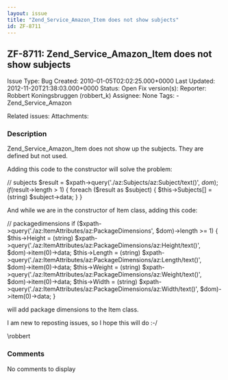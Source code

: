 ```yaml
---
layout: issue
title: "Zend_Service_Amazon_Item does not show subjects"
id: ZF-8711
---
```


ZF-8711: Zend\_Service\_Amazon\_Item does not show subjects
-----------------------------------------------------------

 Issue Type: Bug Created: 2010-01-05T02:02:25.000+0000 Last Updated: 2012-11-20T21:38:03.000+0000 Status: Open Fix version(s): 
 Reporter:  Robbert Koningsbruggen (robbert\_k)  Assignee:  None  Tags: - Zend\_Service\_Amazon
 
 Related issues: 
 Attachments: 
### Description

Zend\_Service\_Amazon\_Item does not show up the subjects. They are defined but not used.

Adding this code to the constructor will solve the problem:

// subjects $result = $xpath->query('./az:Subjects/az:Subject/text()', $dom); if ($result->length > 1) { foreach ($result as $subject) { $this->Subjects[] = (string) $subject->data; } }

And while we are in the constructor of Item class, adding this code:

// packagedimensions if ($xpath->query('./az:ItemAttributes/az:PackageDimensions', $dom)->length >= 1) { $this->Height = (string) $xpath->query('./az:ItemAttributes/az:PackageDimensions/az:Height/text()', $dom)->item(0)->data; $this->Length = (string) $xpath->query('./az:ItemAttributes/az:PackageDimensions/az:Length/text()', $dom)->item(0)->data; $this->Weight = (string) $xpath->query('./az:ItemAttributes/az:PackageDimensions/az:Weight/text()', $dom)->item(0)->data; $this->Width = (string) $xpath->query('./az:ItemAttributes/az:PackageDimensions/az:Width/text()', $dom)->item(0)->data; }

will add package dimensions to the Item class.

I am new to reposting issues, so I hope this will do :-/

\\robbert

 

 

### Comments

No comments to display